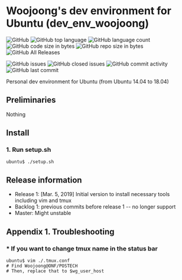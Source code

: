 # Woojoong's dev environment for Ubuntu (dev_env_woojoong)
![GitHub](https://img.shields.io/github/license/woojoong88/dev_env_woojoong.svg)
![GitHub top language](https://img.shields.io/github/languages/top/woojoong88/dev_env_woojoong.svg)
![GitHub language count](https://img.shields.io/github/languages/count/woojoong88/dev_env_woojoong.svg)
![GitHub code size in bytes](https://img.shields.io/github/languages/code-size/woojoong88/dev_env_woojoong.svg)
![GitHub repo size in bytes](https://img.shields.io/github/repo-size/woojoong88/dev_env_woojoong.svg)
![GitHub All Releases](https://img.shields.io/github/downloads/woojoong88/dev_env_woojoong/total.svg)

![GitHub issues](https://img.shields.io/github/issues-raw/woojoong88/dev_env_woojoong.svg)
![GitHub closed issues](https://img.shields.io/github/issues-closed-raw/woojoong88/dev_env_woojoong.svg)
![GitHub commit activity](https://img.shields.io/github/commit-activity/y/woojoong88/dev_env_woojoong.svg)
![GitHub last commit](https://img.shields.io/github/last-commit/woojoong88/dev_env_woojoong.svg)

Personal dev environment for Ubuntu (from Ubuntu 14.04 to 18.04)

## Preliminaries
Nothing

## Install

### 1. Run setup.sh
```
ubuntu$ ./setup.sh
```

## Release information
* Release 1: [Mar. 5, 2019] Initial version to install necessary tools including vim and tmux
* Backlog 1: previous commits before release 1 -- no longer support
* Master: Might unstable

## Appendix 1. Troubleshooting
### * If you want to change tmux name in the status bar
```
ubuntu$ vim ./.tmux.conf
# Find Woojoong@ONF/POSTECH
# Then, replace that to $wg_user_host
```

